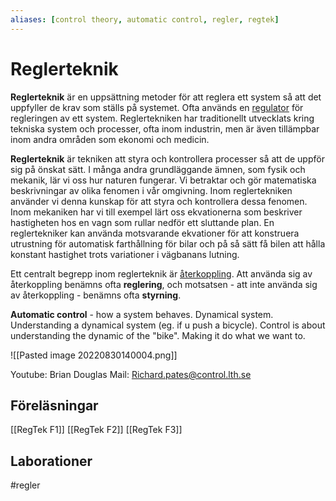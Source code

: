 ```yaml
---
aliases: [control theory, automatic control, regler, regtek]
---
```

# Reglerteknik
**Reglerteknik** är en uppsättning metoder för att reglera ett system så att det uppfyller de krav som ställs på systemet. Ofta används en [regulator](https://sv.wikipedia.org/wiki/Regulator_(reglerteknik) "Regulator (reglerteknik)") för regleringen av ett system. Reglertekniken har traditionellt utvecklats kring tekniska system och processer, ofta inom industrin, men är även tillämpbar inom andra områden som ekonomi och medicin.

**Reglerteknik** är tekniken att styra och kontrollera processer så att de uppför sig på önskat sätt. I många andra grundläggande ämnen, som fysik och mekanik, lär vi oss hur naturen fungerar. Vi betraktar och gör matematiska beskrivningar av olika fenomen i vår omgivning. Inom reglertekniken använder vi denna kunskap för att styra och kontrollera dessa fenomen. Inom mekaniken har vi till exempel lärt oss ekvationerna som beskriver hastigheten hos en vagn som rullar nedför ett sluttande plan. En reglertekniker kan använda motsvarande ekvationer för att konstruera utrustning för automatisk farthållning för bilar och på så sätt få bilen att hålla konstant hastighet trots variationer i vägbanans lutning.

Ett centralt begrepp inom reglerteknik är [återkoppling](https://sv.wikipedia.org/wiki/%C3%85terkoppling "Återkoppling"). Att använda sig av återkoppling benämns ofta **reglering**, och motsatsen - att inte använda sig av återkoppling - benämns ofta **styrning**.

**Automatic control** - how a system behaves. Dynamical system. Understanding a dynamical system (eg. if u push a bicycle). Control is about understanding the dynamic of the "bike". Making it do what we want to.

![[Pasted image 20220830140004.png]]


Youtube: Brian Douglas
Mail: Richard.pates@control.lth.se

 ## Föreläsningar
 [[RegTek F1]]
 [[RegTek F2]]
 [[RegTek F3]]

## Laborationer


#regler 